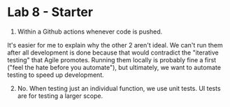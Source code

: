 # Lab 8 - Starter

1) Within a Github actions whenever code is pushed.

It's easier for me to explain why the other 2 aren't ideal. 
We can't run them after all development is done because that would contradict the "iterative testing" that Agile promotes.
Running them locally is probably fine a first ("feel the hate before you automate"), but ultimately, we want to automate testing to speed up development.


2) No. When testing just an individual function, we use unit tests. UI tests are for testing a larger scope.